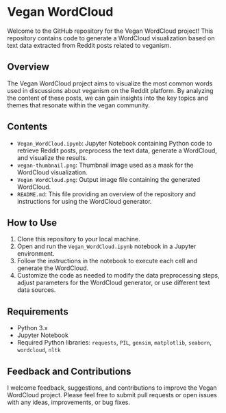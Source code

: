 # Vegan WordCloud

Welcome to the GitHub repository for the Vegan WordCloud project! This repository contains code to generate a WordCloud visualization based on text data extracted from Reddit posts related to veganism.

## Overview

The Vegan WordCloud project aims to visualize the most common words used in discussions about veganism on the Reddit platform. By analyzing the content of these posts, we can gain insights into the key topics and themes that resonate within the vegan community.

## Contents

- `Vegan_WordCloud.ipynb`: Jupyter Notebook containing Python code to retrieve Reddit posts, preprocess the text data, generate a WordCloud, and visualize the results.
- `vegan-thumbnail.png`: Thumbnail image used as a mask for the WordCloud visualization.
- `Vegan WordCloud.png`: Output image file containing the generated WordCloud.
- `README.md`: This file providing an overview of the repository and instructions for using the WordCloud generator.

## How to Use

1. Clone this repository to your local machine.
2. Open and run the `Vegan_WordCloud.ipynb` notebook in a Jupyter environment.
3. Follow the instructions in the notebook to execute each cell and generate the WordCloud.
4. Customize the code as needed to modify the data preprocessing steps, adjust parameters for the WordCloud generator, or use different text data sources.

## Requirements

- Python 3.x
- Jupyter Notebook
- Required Python libraries: `requests`, `PIL`, `gensim`, `matplotlib`, `seaborn`, `wordcloud`, `nltk`

## Feedback and Contributions

I welcome feedback, suggestions, and contributions to improve the Vegan WordCloud project. Please feel free to submit pull requests or open issues with any ideas, improvements, or bug fixes.
